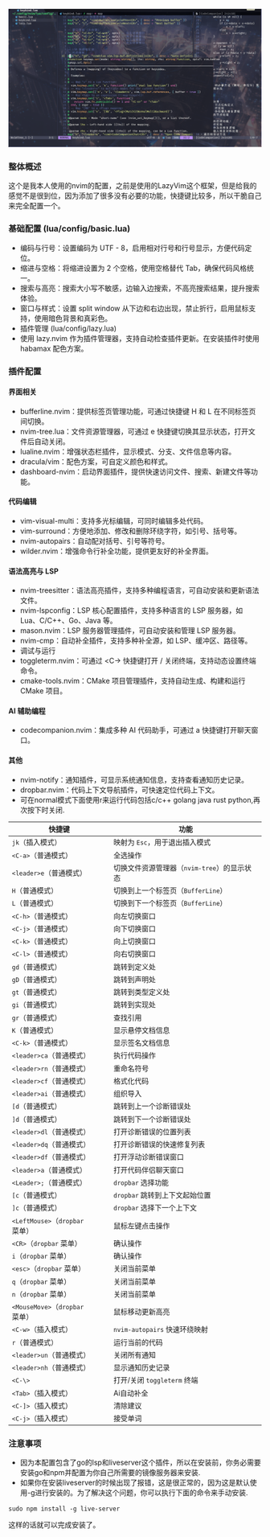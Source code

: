 ![nvim](https://github.com/NexusXian/githubImg/blob/master/nvim/nvim.png)	



### 整体概述
这个是我本人使用的nvim的配置，之前是使用的LazyVim这个框架，但是给我的感觉不是很到位，因为添加了很多没有必要的功能，快捷键比较多，所以干脆自己来完全配置一个。


### 基础配置 (lua/config/basic.lua)
- 编码与行号：设置编码为 UTF - 8，启用相对行号和行号显示，方便代码定位。
- 缩进与空格：将缩进设置为 2 个空格，使用空格替代 Tab，确保代码风格统一。
- 搜索与高亮：搜索大小写不敏感，边输入边搜索，不高亮搜索结果，提升搜索体验。
- 窗口与样式：设置 split window 从下边和右边出现，禁止折行，启用鼠标支持，使用暗色背景和真彩色。
- 插件管理 (lua/config/lazy.lua)
- 使用 lazy.nvim 作为插件管理器，支持自动检查插件更新。在安装插件时使用 habamax 配色方案。
### 插件配置

#### 界面相关
- bufferline.nvim：提供标签页管理功能，可通过快捷键 H 和 L 在不同标签页间切换。
- nvim-tree.lua：文件资源管理器，可通过 <leader>e 快捷键切换其显示状态，打开文件后自动关闭。
- lualine.nvim：增强状态栏插件，显示模式、分支、文件信息等内容。
- dracula/vim：配色方案，可自定义颜色和样式。
- dashboard-nvim：启动界面插件，提供快速访问文件、搜索、新建文件等功能。
#### 代码编辑
- vim-visual-multi：支持多光标编辑，可同时编辑多处代码。
- vim-surround：方便地添加、修改和删除环绕字符，如引号、括号等。
- nvim-autopairs：自动配对括号、引号等符号。
- wilder.nvim：增强命令行补全功能，提供更友好的补全界面。
#### 语法高亮与 LSP
- nvim-treesitter：语法高亮插件，支持多种编程语言，可自动安装和更新语法文件。
- nvim-lspconfig：LSP 核心配置插件，支持多种语言的 LSP 服务器，如 Lua、C/C++、Go、Java 等。
- mason.nvim：LSP 服务器管理插件，可自动安装和管理 LSP 服务器。
- nvim-cmp：自动补全插件，支持多种补全源，如 LSP、缓冲区、路径等。
- 调试与运行
- toggleterm.nvim：可通过 <C-\> 快捷键打开 / 关闭终端，支持动态设置终端命令。
- cmake-tools.nvim：CMake 项目管理插件，支持自动生成、构建和运行 CMake 项目。
#### AI 辅助编程
- codecompanion.nvim：集成多种 AI 代码助手，可通过 <leader>a 快捷键打开聊天窗口。
#### 其他
- nvim-notify：通知插件，可显示系统通知信息，支持查看通知历史记录。
- dropbar.nvim：代码上下文导航插件，可快速定位代码上下文。
- 可在normal模式下面使用r来运行代码包括c/c++ golang java rust python,再次按下时关闭.






| 快捷键 | 功能 |
| --- | --- |
| `jk`（插入模式） | 映射为 `Esc`，用于退出插入模式 |
| `<C-a>`（普通模式） | 全选操作 |
| `<leader>e`（普通模式） | 切换文件资源管理器（`nvim-tree`）的显示状态 |
| `H`（普通模式） | 切换到上一个标签页（`BufferLine`） |
| `L`（普通模式） | 切换到下一个标签页（`BufferLine`） |
| `<C-h>`（普通模式） | 向左切换窗口 |
| `<C-j>`（普通模式） | 向下切换窗口 |
| `<C-k>`（普通模式） | 向上切换窗口 |
| `<C-l>`（普通模式） | 向右切换窗口 |
| `gd`（普通模式） | 跳转到定义处 |
| `gD`（普通模式） | 跳转到声明处 |
| `gt`（普通模式） | 跳转到类型定义处 |
| `gi`（普通模式） | 跳转到实现处 |
| `gr`（普通模式） | 查找引用 |
| `K`（普通模式） | 显示悬停文档信息 |
| `<C-k>`（普通模式） | 显示签名文档信息 |
| `<leader>ca`（普通模式） | 执行代码操作 |
| `<leader>rn`（普通模式） | 重命名符号 |
| `<leader>cf`（普通模式） | 格式化代码 |
| `<leader>ai`（普通模式） | 组织导入 |
| `[d`（普通模式） | 跳转到上一个诊断错误处 |
| `]d`（普通模式） | 跳转到下一个诊断错误处 |
| `<leader>dl`（普通模式） | 打开诊断错误的位置列表 |
| `<leader>dq`（普通模式） | 打开诊断错误的快速修复列表 |
| `<leader>df`（普通模式） | 打开浮动诊断错误窗口 |
| `<leader>a`（普通模式） | 打开代码伴侣聊天窗口 |
| `<Leader>;`（普通模式） | `dropbar` 选择功能 |
| `[c`（普通模式） | `dropbar` 跳转到上下文起始位置 |
| `]c`（普通模式） | `dropbar` 选择下一个上下文 |
| `<LeftMouse>`（`dropbar` 菜单） | 鼠标左键点击操作 |
| `<CR>`（`dropbar` 菜单） | 确认操作 |
| `i`（`dropbar` 菜单） | 确认操作 |
| `<esc>`（`dropbar` 菜单） | 关闭当前菜单 |
| `q`（`dropbar` 菜单） | 关闭当前菜单 |
| `n`（`dropbar` 菜单） | 关闭当前菜单 |
| `<MouseMove>`（`dropbar` 菜单） | 鼠标移动更新高亮 |
| `<C-w>`（插入模式） | `nvim-autopairs` 快速环绕映射 |
| `r`（普通模式） | 运行当前的代码 |
| `<leader>un`（普通模式） | 关闭所有通知 |
| `<leader>nh`（普通模式） | 显示通知历史记录 |
| `<C-\>` | 打开/关闭 `toggleterm` 终端 |
| `<Tab>`（插入模式） | Ai自动补全 |
| `<C-]>`（插入模式） | 清除建议 |
| `<C-j>`（插入模式） | 接受单词 |




### 注意事项
- 因为本配置包含了go的lsp和liveserver这个插件，所以在安装前，你务必需要安装go和npm并配置为你自己所需要的镜像服务器来安装.
- 如果你在安装liveserver的时候出现了报错，这是很正常的，因为这是默认使用-g进行安装的。为了解决这个问题，你可以执行下面的命令来手动安装.

``` shell
sudo npm install -g live-server
```

这样的话就可以完成安装了。

